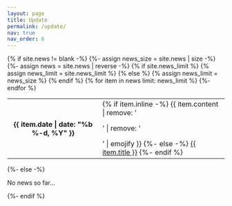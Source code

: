 ```yaml
---
layout: page
title: Update
permalink: /update/
nav: true
nav_order: 6
---
```


<div class="news">
  {% if site.news != blank -%} 
  {%- assign news_size = site.news | size -%}
  <div class="table-responsive">
    <table class="table table-sm table-borderless">
      {%- assign news = site.news | reverse -%}
      {% if site.news_limit %}
      {% assign news_limit = site.news_limit %}
      {% else %}
      {% assign news_limit = news_size %}
      {% endif %}
      {% for item in news limit: news_limit %} 
      <tr>
        <th scope="row">{{ item.date | date: "%b %-d, %Y" }}</th>
        <td>
          {% if item.inline -%} 
          {{ item.content | remove: '<p>' | remove: '</p>' | emojify }}
          {%- else -%} 
          <a class="news-title" href="{{ item.url | relative_url }}">{{ item.title }}</a>
          {%- endif %} 
        </td>
      </tr>
      {%- endfor %} 
    </table>
  </div>
  {%- else -%} 
  <p>No news so far...</p>
  {%- endif %} 
</div>

